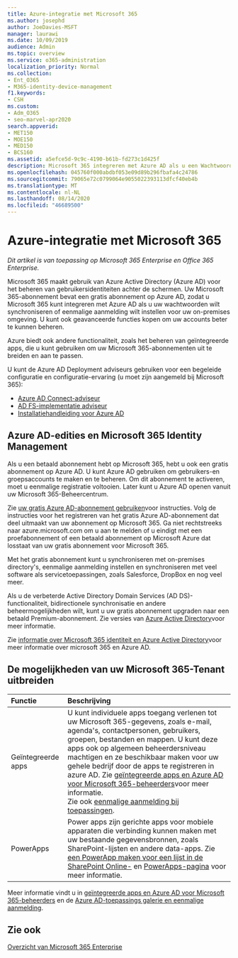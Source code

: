```yaml
---
title: Azure-integratie met Microsoft 365
ms.author: josephd
author: JoeDavies-MSFT
manager: laurawi
ms.date: 10/09/2019
audience: Admin
ms.topic: overview
ms.service: o365-administration
localization_priority: Normal
ms.collection:
- Ent_O365
- M365-identity-device-management
f1.keywords:
- CSH
ms.custom:
- Adm_O365
- seo-marvel-apr2020
search.appverid:
- MET150
- MOE150
- MED150
- BCS160
ms.assetid: a5efce5d-9c9c-4190-b61b-fd273c1d425f
description: Microsoft 365 integreren met Azure AD als u een Wachtwoordsynchronisatie of eenmalige aanmelding met uw on-premises omgeving wilt.
ms.openlocfilehash: 045760f000abdbf053e09d89b296fbafa4c24786
ms.sourcegitcommit: 79065e72c0799064e9055022393113dfcf40eb4b
ms.translationtype: MT
ms.contentlocale: nl-NL
ms.lasthandoff: 08/14/2020
ms.locfileid: "46689500"
---
```

# <a name="azure-integration-with-microsoft-365"></a>Azure-integratie met Microsoft 365

*Dit artikel is van toepassing op Microsoft 365 Enterprise en Office 365 Enterprise.*

Microsoft 365 maakt gebruik van Azure Active Directory (Azure AD) voor het beheren van gebruikersidentiteiten achter de schermen. Uw Microsoft 365-abonnement bevat een gratis abonnement op Azure AD, zodat u Microsoft 365 kunt integreren met Azure AD als u uw wachtwoorden wilt synchroniseren of eenmalige aanmelding wilt instellen voor uw on-premises omgeving. U kunt ook geavanceerde functies kopen om uw accounts beter te kunnen beheren.
  
Azure biedt ook andere functionaliteit, zoals het beheren van geïntegreerde apps, die u kunt gebruiken om uw Microsoft 365-abonnementen uit te breiden en aan te passen.
  
U kunt de Azure AD Deployment adviseurs gebruiken voor een begeleide configuratie en configuratie-ervaring (u moet zijn aangemeld bij Microsoft 365):

 - [Azure AD Connect-adviseur](https://aka.ms/aadconnectpwsync)
 - [AD FS-implementatie adviseur](https://aka.ms/adfsguidance)
 - [Installatiehandleiding voor Azure AD](https://aka.ms/aadpguidance)
  
## <a name="azure-ad-editions-and-microsoft-365-identity-management"></a>Azure AD-edities en Microsoft 365 Identity Management

Als u een betaald abonnement hebt op Microsoft 365, hebt u ook een gratis abonnement op Azure AD. U kunt Azure AD gebruiken om gebruikers-en groepsaccounts te maken en te beheren. Om dit abonnement te activeren, moet u eenmalige registratie voltooien. Later kunt u Azure AD openen vanuit uw Microsoft 365-Beheercentrum. 

Zie [uw gratis Azure AD-abonnement gebruiken](https://go.microsoft.com/fwlink/p/?LinkId=617127)voor instructies. Volg de instructies voor het registreren van het gratis Azure AD-abonnement dat deel uitmaakt van uw abonnement op Microsoft 365. Ga niet rechtstreeks naar azure.microsoft.com om u aan te melden of u eindigt met een proefabonnement of een betaald abonnement op Microsoft Azure dat losstaat van uw gratis abonnement voor Microsoft 365. 
  
Met het gratis abonnement kunt u synchroniseren met on-premises directory's, eenmalige aanmelding instellen en synchroniseren met veel software als servicetoepassingen, zoals Salesforce, DropBox en nog veel meer.
  
Als u de verbeterde Active Directory Domain Services (AD DS)-functionaliteit, bidirectionele synchronisatie en andere beheermogelijkheden wilt, kunt u uw gratis abonnement upgraden naar een betaald Premium-abonnement. Zie versies van [Azure Active Directory](https://azure.microsoft.com/pricing/details/active-directory/)voor meer informatie.
  
Zie [informatie over Microsoft 365 identiteit en Azure Active Directory](about-microsoft-365-identity.md)voor meer informatie over microsoft 365 en Azure AD.
  
## <a name="extend-the-capabilities-of-your-microsoft-365-tenant"></a>De mogelijkheden van uw Microsoft 365-Tenant uitbreiden

|**Functie**|**Beschrijving**|
|:-----|:-----|
|Geïntegreerde apps  <br/> |U kunt individuele apps toegang verlenen tot uw Microsoft 365-gegevens, zoals e-mail, agenda's, contactpersonen, gebruikers, groepen, bestanden en mappen. U kunt deze apps ook op algemeen beheerdersniveau machtigen en ze beschikbaar maken voor uw gehele bedrijf door de apps te registreren in azure AD. Zie [geïntegreerde apps en Azure AD voor Microsoft 365-beheerders](https://support.office.com/article/cb2250e3-451e-416f-bf4e-363549652c2a)voor meer informatie.  <br/> Zie ook [eenmalige aanmelding bij toepassingen](https://go.microsoft.com/fwlink/p/?LinkId=698604).  <br/> |
|PowerApps  <br/> | Power apps zijn gerichte apps voor mobiele apparaten die verbinding kunnen maken met uw bestaande gegevensbronnen, zoals SharePoint-lijsten en andere data-apps. Zie [een PowerApp maken voor een lijst in de SharePoint Online-](https://support.office.com/article/9338b2d2-67ac-4b81-8e67-97da27e5e9ab) en [PowerApps-pagina](https://powerapps.microsoft.com/) voor meer informatie.  <br/> |
   
Meer informatie vindt u in [geïntegreerde apps en Azure AD voor Microsoft 365-beheerders](integrated-apps-and-azure-ads.md) en de [Azure AD-toepassings galerie en eenmalige aanmelding](https://docs.microsoft.com/azure/active-directory/manage-apps/what-is-single-sign-on).

## <a name="see-also"></a>Zie ook

[Overzicht van Microsoft 365 Enterprise](microsoft-365-overview.md)
